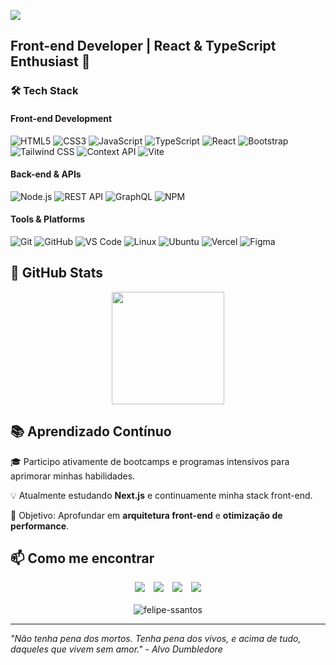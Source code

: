 ![](https://komarev.com/ghpvc/?username=felipe-ssantos)

## **Front-end Developer | React & TypeScript Enthusiast** 🚀

### **🛠 Tech Stack**

#### **Front-end Development**
![HTML5](https://img.shields.io/badge/-HTML5-E34F26?style=flat-square&logo=html5&logoColor=white) ![CSS3](https://img.shields.io/badge/-CSS3-1572B6?style=flat-square&logo=css3&logoColor=white) ![JavaScript](https://img.shields.io/badge/-JavaScript-F7DF1E?style=flat-square&logo=javascript&logoColor=black) ![TypeScript](https://img.shields.io/badge/-TypeScript-3178C6?style=flat-square&logo=typescript&logoColor=white) ![React](https://img.shields.io/badge/-React-61DAFB?style=flat-square&logo=react&logoColor=black) ![Bootstrap](https://img.shields.io/badge/-Bootstrap-7952B3?style=flat-square&logo=bootstrap&logoColor=white) ![Tailwind CSS](https://img.shields.io/badge/-Tailwind_CSS-38B2AC?style=flat-square&logo=tailwind-css&logoColor=white) ![Context API](https://img.shields.io/badge/-Context_API-61DAFB?style=flat-square&logo=react&logoColor=black) ![Vite](https://img.shields.io/badge/-Vite-646CFF?style=flat-square&logo=vite&logoColor=white)

#### **Back-end & APIs**
![Node.js](https://img.shields.io/badge/-Node.js-339933?style=flat-square&logo=node.js&logoColor=white) ![REST API](https://img.shields.io/badge/-REST_API-FF6C37?style=flat-square&logo=postman&logoColor=white) ![GraphQL](https://img.shields.io/badge/-GraphQL-E10098?style=flat-square&logo=graphql&logoColor=white) ![NPM](https://img.shields.io/badge/-NPM-CB3837?style=flat-square&logo=npm&logoColor=white)

#### **Tools & Platforms**
![Git](https://img.shields.io/badge/-Git-F05032?style=flat-square&logo=git&logoColor=white) ![GitHub](https://img.shields.io/badge/-GitHub-181717?style=flat-square&logo=github&logoColor=white) ![VS Code](https://img.shields.io/badge/-VS_Code-007ACC?style=flat-square&logo=visual-studio-code&logoColor=white) ![Linux](https://img.shields.io/badge/-Linux-FCC624?style=flat-square&logo=linux&logoColor=black) ![Ubuntu](https://img.shields.io/badge/-Ubuntu-E95420?style=flat-square&logo=ubuntu&logoColor=white) ![Vercel](https://img.shields.io/badge/-Vercel-000000?style=flat-square&logo=vercel&logoColor=white) ![Figma](https://img.shields.io/badge/-Figma-F24E1E?style=flat-square&logo=figma&logoColor=white)

## **📌 GitHub Stats**
<div align="center">  
  <img height="180em" src="https://github-readme-stats.vercel.app/api/top-langs/?username=felipe-ssantos&layout=compact&langs_count=7&theme=dracula"/>
</div>


## **📚 Aprendizado Contínuo**
🎓 Participo ativamente de bootcamps e programas intensivos para aprimorar minhas habilidades. 

💡 Atualmente estudando **Next.js** e continuamente minha stack front-end.

🎯 Objetivo: Aprofundar em **arquitetura front-end** e **otimização de performance**.

## **📫 Como me encontrar**
<div align="center">
  <a href="mailto:fecoder.dev@gmail.com" style="display: inline-block; margin-right: 10px;">
    <img src="https://img.shields.io/badge/Email-D14836?style=for-the-badge&logo=gmail&logoColor=white" />
  </a>
  <a href="https://nfelipe-dev.vercel.app/" target="_blank" rel="noopener noreferrer" style="display: inline-block; margin-right: 10px;">
    <img src="https://img.shields.io/badge/Portfolio-000000?style=for-the-badge&logo=vercel&logoColor=white" />
  </a>
  <a href="https://www.linkedin.com/in/fnss/" target="_blank" rel="noopener noreferrer" style="display: inline-block; margin-right: 10px;">
    <img src="https://img.shields.io/badge/LinkedIn-0077B5?style=for-the-badge&logo=linkedin&logoColor=white" />
  </a>
  <a href="https://x.com/fecodebr" target="_blank" rel="noopener noreferrer" style="display: inline-block;">
    <img src="https://img.shields.io/badge/Twitter-1DA1F2?style=for-the-badge&logo=twitter&logoColor=white" />
  </a>
</div>

<br />

<div align="center">
  <img src="https://github-profile-trophy.vercel.app/?username=felipe-ssantos&theme=dracula&row=1" alt="felipe-ssantos" />
</div>

---

  <p><i> "Não tenha pena dos mortos. Tenha pena dos vivos, e acima de tudo, daqueles que vivem sem amor." - Alvo Dumbledore </i></p>
  <br>
   
